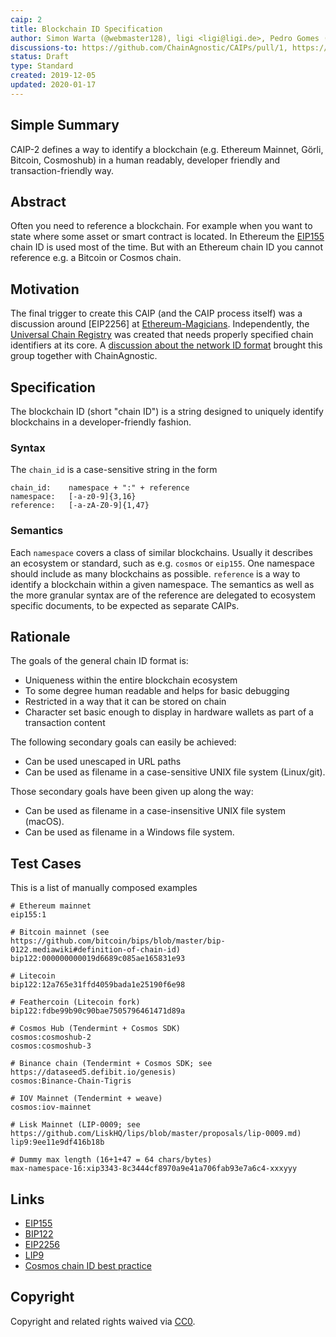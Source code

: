 ```yaml
---
caip: 2
title: Blockchain ID Specification
author: Simon Warta (@webmaster128), ligi <ligi@ligi.de>, Pedro Gomes (@pedrouid), Antoine Herzog (@antoineherzog)
discussions-to: https://github.com/ChainAgnostic/CAIPs/pull/1, https://github.com/UCRegistry/registry/pull/13, https://ethereum-magicians.org/t/caip-2-blockchain-references/3612,
status: Draft
type: Standard
created: 2019-12-05
updated: 2020-01-17
---
```


## Simple Summary

CAIP-2 defines a way to identify a blockchain (e.g. Ethereum Mainnet, Görli, Bitcoin, Cosmoshub)
in a human readably, developer friendly and transaction-friendly way.

## Abstract

Often you need to reference a blockchain. For example when you want to state where some asset or smart contract is located. In Ethereum the [EIP155](https://eips.ethereum.org/EIPS/eip-155) chain ID is used most of the time. But with an Ethereum chain ID you cannot reference e.g. a Bitcoin or Cosmos chain.

## Motivation

The final trigger to create this CAIP (and the CAIP process itself) was a discussion around [EIP2256] at [Ethereum-Magicians](https://ethereum-magicians.org/t/eip-2256-add-wallet-getownedtokens-json-rpc-method/3600/14).
Independently, the [Universal Chain Registry](https://github.com/UCRegistry) was created that needs properly specified chain identifiers at its core. A [discussion about the network ID format](https://github.com/UCRegistry/registry/pull/13) brought this group together with ChainAgnostic.

## Specification

The blockchain ID (short "chain ID") is a string designed to uniquely identify blockchains in a developer-friendly fashion.

### Syntax

The `chain_id` is a case-sensitive string in the form

```
chain_id:    namespace + ":" + reference
namespace:   [-a-z0-9]{3,16}
reference:   [-a-zA-Z0-9]{1,47}
```

### Semantics

Each `namespace` covers a class of similar blockchains.
Usually it describes an ecosystem or standard, such as e.g. `cosmos` or `eip155`.
One namespace should include as many blockchains as possible.
`reference` is a way to identify a blockchain within a given namespace.
The semantics as well as the more granular syntax are of the reference are delegated to ecosystem specific documents, to be expected as separate CAIPs.

## Rationale

The goals of the general chain ID format is:

- Uniqueness within the entire blockchain ecosystem
- To some degree human readable and helps for basic debugging
- Restricted in a way that it can be stored on chain
- Character set basic enough to display in hardware wallets as part of a transaction content

The following secondary goals can easily be achieved:

- Can be used unescaped in URL paths
- Can be used as filename in a case-sensitive UNIX file system (Linux/git).

Those secondary goals have been given up along the way:

- Can be used as filename in a case-insensitive UNIX file system (macOS).
- Can be used as filename in a Windows file system.

## Test Cases

This is a list of manually composed examples

```
# Ethereum mainnet
eip155:1

# Bitcoin mainnet (see https://github.com/bitcoin/bips/blob/master/bip-0122.mediawiki#definition-of-chain-id)
bip122:000000000019d6689c085ae165831e93

# Litecoin
bip122:12a765e31ffd4059bada1e25190f6e98

# Feathercoin (Litecoin fork)
bip122:fdbe99b90c90bae7505796461471d89a

# Cosmos Hub (Tendermint + Cosmos SDK)
cosmos:cosmoshub-2
cosmos:cosmoshub-3

# Binance chain (Tendermint + Cosmos SDK; see https://dataseed5.defibit.io/genesis)
cosmos:Binance-Chain-Tigris

# IOV Mainnet (Tendermint + weave)
cosmos:iov-mainnet

# Lisk Mainnet (LIP-0009; see https://github.com/LiskHQ/lips/blob/master/proposals/lip-0009.md)
lip9:9ee11e9df416b18b

# Dummy max length (16+1+47 = 64 chars/bytes)
max-namespace-16:xip3343-8c3444cf8970a9e41a706fab93e7a6c4-xxxyyy
```

## Links

- [EIP155](https://eips.ethereum.org/EIPS/eip-155)
- [BIP122](https://github.com/bitcoin/bips/blob/master/bip-0122.mediawiki)
- [EIP2256](https://eips.ethereum.org/EIPS/eip-2256)
- [LIP9](https://github.com/LiskHQ/lips/blob/master/proposals/lip-0009.md)
- [Cosmos chain ID best practice](https://github.com/cosmos/cosmos-sdk/issues/5363)

## Copyright

Copyright and related rights waived via [CC0](https://creativecommons.org/publicdomain/zero/1.0/).
